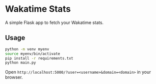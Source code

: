 # Wakatime Stats

A simple Flask app to fetch your Wakatime stats.

## Usage

```bash
python -m venv myenv
source myenv/bin/activate
pip install -r requirements.txt
python main.py
```

Open `http://localhost:5000/?user=<username>&domain=<domain>` in your browser.
